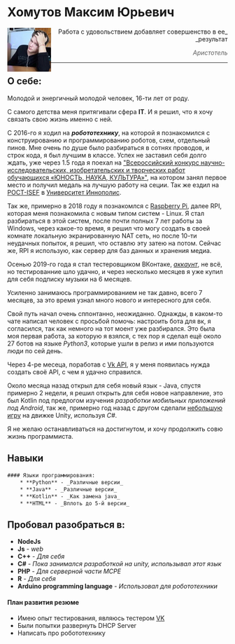 # Хомутов Максим Юрьевич

<img align="left" width="100" height="100" src="/static/img/ya_100x101.jpg">

<div dir="rtl" markdown="1">
_Работа с удовольствием добавляет совершенство в ее результат_

> _Аристотель_
<hr>
</div>

## О себе:

Молодой и энергичный молодой человек, 16-ти лет от роду.

С самого детства меня притягивали сфера **IT**. И я решил, что я хочу связать свою жизнь именно с ней.

С 2016-го я ходил на _**робототехнику**_, на которой я познакомился с конструированию и программированию роботов, схем, отдельный пинов. Мне очень по душе было разбираться в сотнях проводов, и строк кода, я был лучшим в классе. Успех не заставил себя долго ждать, уже через 1.5 года я поехал на ["Всероссийский конкурс научно-исследовательских, изобретательских и творческих работ обучающихся «ЮНОСТЬ, НАУКА, КУЛЬТУРА»"](http://integraciya.org/konkursy/yunost-nauka-kultura/), на котором занял первое место и получил медаль на лучшую работу на сеции. Так же ездил на [РОСТ-ISEF](http://rost-isef.ru/) в [Университет Иннополис](https://innopolis.university/).

Так же, примерно в 2018 году я познакомлся с [Raspberry Pi](https://www.raspberrypi.org/), далее RPI, которая меня познакомила с новым типом систем - Linux. Я стал разбираться в этой систем, после почти полных 7 лет работы за Windows, через какое-то время, я решил что могу создать в своей комнате локальную экранированную NAT сеть, но после 10-ти неудачных  попыток, я решил, что оставлю эту затею на потом. Сейчас же, RPI я использую, как сервер для баз данных и хранения медиа.

Осенью 2019-го года я стал тестеровщиком ВКонтаке, [*аккаунт*](https://vk.com/bugs?act=reporter&id=370926160), не всё, но тестированние шло удачно, и через несколько месяцев я уже купил для себя подписку музыки на 6 месяцев.

Усиленно занимаюсь программированием не так давно, всего 7 месяцев, за это время узнал много нового и интересного для себя.

Свой путь начал очень сппонтанно, неожиданно. Однажды, в каком-то чате написал человек с просьбой помочь: настроить бота для вк, я согласился, так как немного на тот моент уже разбирался. Это была моя первая работа, за которую я взялся, с тех пор я сделал ещё около 27 ботов на языке _Python3_, которые ушли в релиз и ими пользуются люди по сей день.

Через 4-ре месеца, поработав с [Vk API](https://vk.com/dev/methods/), я у меня появилась нужда создать своё API, с чем я удачно справился.

Около месяца назад открыл для себя новый язык - Java, спустя примерно 2 недели, я решил открыть для себя новое направление, это был Kotlin под предлогом изучения _разработки мобильных приложений под Android_, так же, примерно год назад с другом сделали [небольшую игру](https://drive.google.com/drive/folders/1RMj1uhfcVjOlOjlrHGgWP_NtRyZfO-3d?usp=sharing) на движке Unity, используя _C#_.

Я не желаю останавливаться на достигнутом, и хочу продолжить совю жизнь программиста.

## Навыки
	#### Языки программирования:
		* **Python** - _Различные версии_
 	 	* **Java** - _Различные версии_
		* **Kotlin** - _Как замена java_
		* **HTML** - _Вплоть до 5-й версии_

## Пробовал разобраться в:

* **NodeJs**
* **Js** - _web_
* **C++** - _Для себя_
* **C#** - _Пока занимался разработкой на unity, использывал этот язык_
* **PHP** - _Для серверной части MCPE_
* **R** - _Для себя_
* **Arduino programming language** - _Использовал для робототехники_

#### План развития резюме

* Имею опыт тестирования, являюсь тестером [VK](https://vk.com/bugs?act=reporter&id=370926160)
* Были попытки развернуть DHCP Server 
* Написать про робототехнику 